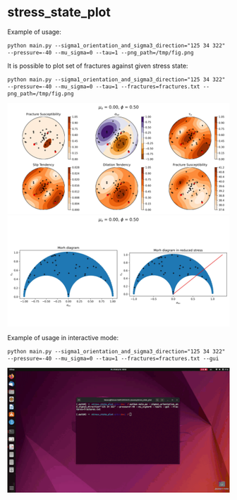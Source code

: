 # stress_state_plot

Example of usage:

```
python main.py --sigma1_orientation_and_sigma3_direction="125 34 322" --pressure=-40 --mu_sigma=0 --tau=1 --png_path=/tmp/fig.png
```

It is possible to plot set of fractures against given stress state:

```
python main.py --sigma1_orientation_and_sigma3_direction="125 34 322" --pressure=-40 --mu_sigma=0 --tau=1 --fractures=fractures.txt --png_path=/tmp/fig.png
```

<img src="figs/fig.png" width="640" />

<img src="figs/fig_morh.jpg" width="640" />

Example of usage in interactive mode:

```
python main.py --sigma1_orientation_and_sigma3_direction="125 34 322" --pressure=-40 --mu_sigma=0 --tau=1 --fractures=fractures.txt --gui
```

<img src="figs/interactive.gif" width="640" />


